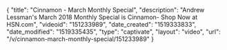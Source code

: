 {
    "title": "Cinnamon - March Monthly Special",
    "description": "Andrew Lessman's March 2018 Monthly Special is Cinnamon- Shop Now at HSN.com",
    "videoid": "151233989",
    "date_created": "1519333833",
    "date_modified": "1519335435",
    "type": "captivate",
    "layout": "video",
    "url": "\/v\/cinnamon-march-monthly-special\/151233989"
}